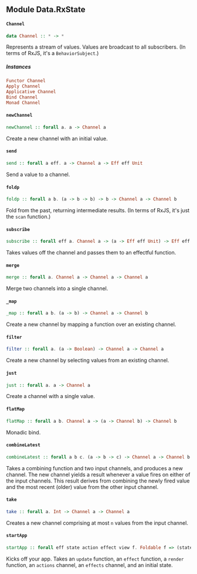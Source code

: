 ## Module Data.RxState

#### `Channel`

``` purescript
data Channel :: * -> *
```

Represents a stream of values.  Values are broadcast to all
subscribers. (In terms of RxJS, it's a `BehaviorSubject`.)

##### Instances
``` purescript
Functor Channel
Apply Channel
Applicative Channel
Bind Channel
Monad Channel
```

#### `newChannel`

``` purescript
newChannel :: forall a. a -> Channel a
```

Create a new channel with an initial value.

#### `send`

``` purescript
send :: forall a eff. a -> Channel a -> Eff eff Unit
```

Send a value to a channel.

#### `foldp`

``` purescript
foldp :: forall a b. (a -> b -> b) -> b -> Channel a -> Channel b
```

Fold from the past, returning intermediate results. (In terms of RxJS, it's just the `scan` function.)

#### `subscribe`

``` purescript
subscribe :: forall eff a. Channel a -> (a -> Eff eff Unit) -> Eff eff Unit
```

Takes values off the channel and passes them to an effectful function.

#### `merge`

``` purescript
merge :: forall a. Channel a -> Channel a -> Channel a
```

Merge two channels into a single channel.

#### `_map`

``` purescript
_map :: forall a b. (a -> b) -> Channel a -> Channel b
```

Create a new channel by mapping a function over an existing channel.

#### `filter`

``` purescript
filter :: forall a. (a -> Boolean) -> Channel a -> Channel a
```

Create a new channel by selecting values from an existing channel.

#### `just`

``` purescript
just :: forall a. a -> Channel a
```

Create a channel with a single value.

#### `flatMap`

``` purescript
flatMap :: forall a b. Channel a -> (a -> Channel b) -> Channel b
```

Monadic bind.

#### `combineLatest`

``` purescript
combineLatest :: forall a b c. (a -> b -> c) -> Channel a -> Channel b -> Channel c
```

Takes a combining function and two input channels, and produces a new channel.  The new
channel yields a result whenever a value fires on either of the input channels.  This
result derives from combining the newly fired value and the most recent (older) value
from the other input channel.

#### `take`

``` purescript
take :: forall a. Int -> Channel a -> Channel a
```

Creates a new channel comprising at most `n` values from the input channel.

#### `startApp`

``` purescript
startApp :: forall eff state action effect view f. Foldable f => (state -> action -> state) -> (effect -> Eff eff Unit) -> (state -> Eff eff view) -> Channel (f action) -> Channel (f effect) -> state -> Eff eff Unit
```

Kicks off your app.  Takes an `update` function, an `effect` function,
a `render` function, an `actions` channel, an `effects` channel, and an initial state.


